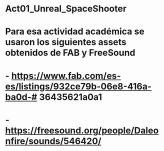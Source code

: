 # Act01_Unreal_SpaceShooter
# Para esa actividad académica se usaron los siguientes assets obtenidos de FAB y FreeSound
# - https://www.fab.com/es-es/listings/932ce79b-06e8-416a-ba0d-# 36435621a0a1
# - https://freesound.org/people/Daleonfire/sounds/546420/
